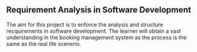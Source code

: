 ##                 Requirement Analysis in Software Development

The aim for this project is to enforce the analysis and structure recquirements in software development. The learner will obtain a vast understanding in the booking management system as the process is the same as the real life scenerio.

